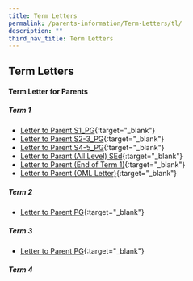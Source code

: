 ```yaml
---
title: Term Letters
permalink: /parents-information/Term-Letters/tl/
description: ""
third_nav_title: Term Letters
---
```

## Term Letters

#### Term Letter for Parents

##### Term 1
* [Letter to Parent S1_PG](/files/2023%20Letter%20to%20Parents%20S1_PG.pdf){:target="_blank"}<br>
* [Letter to Parent S2-3_PG](/files/2023%20Letter%20to%20Parents%20S2-3_PG.pdf){:target="_blank"}<br>
* [Letter to Parent S4-5_PG](/files/2023%20Letter%20to%20Parents%20S4-5_PG.pdf){:target="_blank"}<br>
* [Letter to Parant (All Level) SEd](/files/2023%20Letter%20to%20Parents%20(SEd).pdf){:target="_blank"}<br>
* [Letter to Parent (End of Term 1)](/files/2023%20End%20of%20Term%201_2023_for%20publication.pdf){:target="_blank"}<br>
* [Letter to Parent (OML Letter)](/files/jvs%20parent%20oml%20letter%203.pdf){:target="_blank"}

##### Term 2
* [Letter to Parent PG](/files/2023%20term%202%20parents%20letter_29%20may%202023.pdf){:target="_blank"}

##### Term 3
* [Letter to Parent PG](/files/2023%20term%203%20parent%20letter.pdf){:target="_blank"}

##### Term 4
